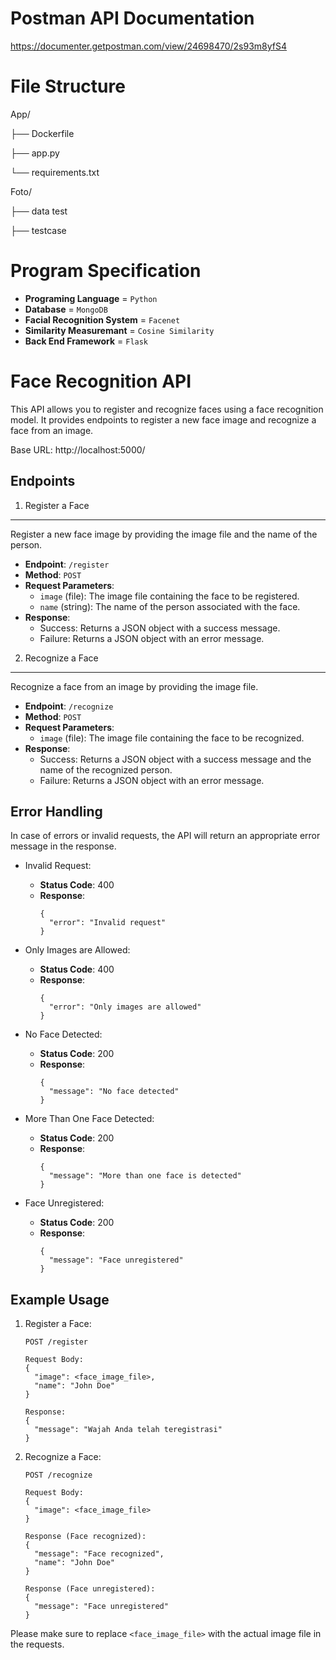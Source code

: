 Postman API Documentation 
=====================
https://documenter.getpostman.com/view/24698470/2s93m8yfS4

File Structure
=====================
App/

├── Dockerfile

├── app.py

└── requirements.txt

Foto/

├── data test

├── testcase

Program Specification 
=====================
- **Programing Language** = `Python`
- **Database** = `MongoDB`
- **Facial Recognition System** = `Facenet`
- **Similarity Measuremant** = `Cosine Similarity`
- **Back End Framework** = `Flask`

Face Recognition API
====================

This API allows you to register and recognize faces using a face recognition model. It provides endpoints to register a new face image and recognize a face from an image.

Base URL: http://localhost:5000/

Endpoints
---------

1. Register a Face

---

Register a new face image by providing the image file and the name of the person.

- **Endpoint**: `/register`
- **Method**: `POST`
- **Request Parameters**:
  - `image` (file): The image file containing the face to be registered.
  - `name` (string): The name of the person associated with the face.
- **Response**:
  - Success: Returns a JSON object with a success message.
  - Failure: Returns a JSON object with an error message.

2. Recognize a Face

---

Recognize a face from an image by providing the image file.

- **Endpoint**: `/recognize`
- **Method**: `POST`
- **Request Parameters**:
  - `image` (file): The image file containing the face to be recognized.
- **Response**:
  - Success: Returns a JSON object with a success message and the name of the recognized person.
  - Failure: Returns a JSON object with an error message.

Error Handling
--------------

In case of errors or invalid requests, the API will return an appropriate error message in the response.

- Invalid Request:

  - **Status Code**: 400
  - **Response**:
    ```
    {
      "error": "Invalid request"
    }
    ```
- Only Images are Allowed:

  - **Status Code**: 400
  - **Response**:
    ```
    {
      "error": "Only images are allowed"
    }
    ```
- No Face Detected:

  - **Status Code**: 200
  - **Response**:
    ```
    {
      "message": "No face detected"
    }
    ```
- More Than One Face Detected:

  - **Status Code**: 200
  - **Response**:
    ```
    {
      "message": "More than one face is detected"
    }
    ```
- Face Unregistered:

  - **Status Code**: 200
  - **Response**:
    ```
    {
      "message": "Face unregistered"
    }
    ```

Example Usage
-------------

1. Register a Face:

   ```
   POST /register

   Request Body:
   {
     "image": <face_image_file>,
     "name": "John Doe"
   }

   Response:
   {
     "message": "Wajah Anda telah teregistrasi"
   }
   ```
2. Recognize a Face:

   ```
   POST /recognize

   Request Body:
   {
     "image": <face_image_file>
   }

   Response (Face recognized):
   {
     "message": "Face recognized",
     "name": "John Doe"
   }

   Response (Face unregistered):
   {
     "message": "Face unregistered"
   }
   ```

Please make sure to replace `<face_image_file>` with the actual image file in the requests.

